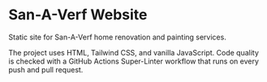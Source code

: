 # San-A-Verf Website

Static site for San-A-Verf home renovation and painting services.

The project uses HTML, Tailwind CSS, and vanilla JavaScript.
Code quality is checked with a GitHub Actions Super-Linter workflow
that runs on every push and pull request.
